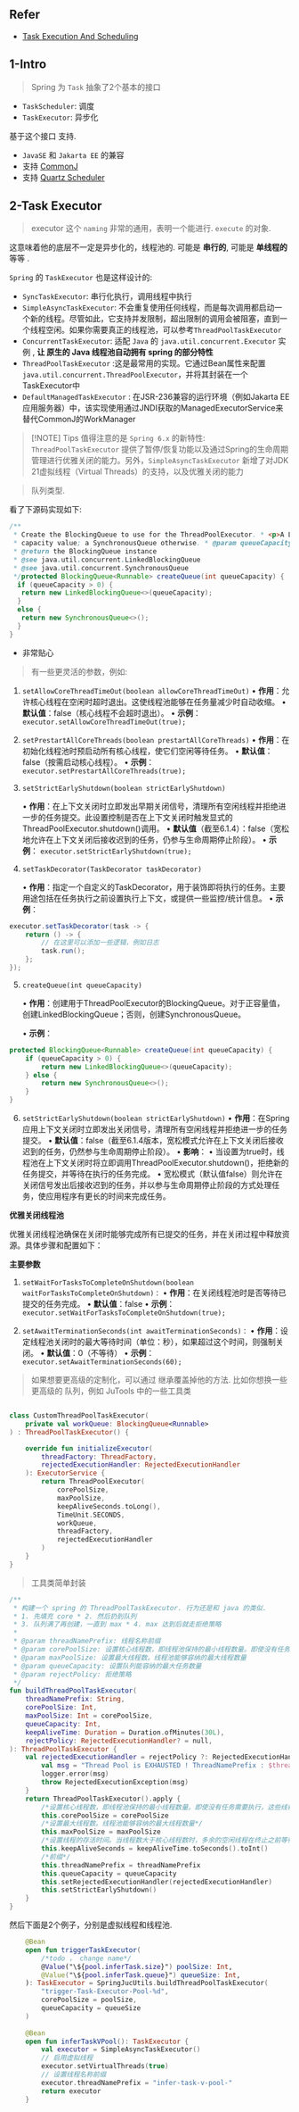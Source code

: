


## Refer

- [Task Execution And Scheduling](https://docs.spring.io/spring-framework/reference/integration/scheduling.html)



## 1-Intro

> Spring 为 `Task` 抽象了2个基本的接口


- `TaskScheduler`: 调度
- `TaskExecutor`: 异步化

基于这个接口 支持.

- `JavaSE` 和 `Jakarta EE` 的兼容
- 支持 [CommonJ](https://docs.oracle.com/cd/E13222_01/wls/docs92/commonj/commonj.html)
- 支持 [Quartz Scheduler](https://www.quartz-scheduler.org/)





## 2-Task Executor



> executor 这个 `naming` 非常的通用，表明一个能进行. `execute` 的对象.


这意味着他的底层不一定是异步化的，线程池的. 可能是 **串行的**, 可能是 **单线程的** 等等 .


`Spring` 的 `TaskExecutor` 也是这样设计的:

- `SyncTaskExecutor`: 串行化执行，调用线程中执行
- `SimpleAsyncTaskExecutor`: 不会重复使用任何线程，而是每次调用都启动一个新的线程。尽管如此，它支持并发限制，超出限制的调用会被阻塞，直到一个线程空闲。如果你需要真正的线程池，可以参考`ThreadPoolTaskExecutor` 
- `ConcurrentTaskExecutor`: 适配 `Java` 的 `java.util.concurrent.Executor` 实例 , **让 原生的 Java 线程池自动拥有 spring 的部分特性**
- `ThreadPoolTaskExecutor` :这是最常用的实现。它通过Bean属性来配置`java.util.concurrent.ThreadPoolExecutor`，并将其封装在一个TaskExecutor中
- `DefaultManagedTaskExecutor` : 在JSR-236兼容的运行环境（例如Jakarta EE应用服务器）中，该实现使用通过JNDI获取的ManagedExecutorService来替代CommonJ的WorkManager




> [!NOTE] Tips
> 值得注意的是 `Spring 6.x` 的新特性: `ThreadPoolTaskExecutor` 提供了暂停/恢复功能以及通过Spring的生命周期管理进行优雅关闭的能力。另外，`SimpleAsyncTaskExecutor` 新增了对JDK 21虚拟线程（Virtual Threads）的支持，以及优雅关闭的能力



> 队列类型.

看了下源码实现如下:

```java
/**  
 * Create the BlockingQueue to use for the ThreadPoolExecutor. * <p>A LinkedBlockingQueue instance will be created for a positive  
 * capacity value; a SynchronousQueue otherwise. * @param queueCapacity the specified queue capacity  
 * @return the BlockingQueue instance  
 * @see java.util.concurrent.LinkedBlockingQueue  
 * @see java.util.concurrent.SynchronousQueue  
 */protected BlockingQueue<Runnable> createQueue(int queueCapacity) {  
  if (queueCapacity > 0) {  
   return new LinkedBlockingQueue<>(queueCapacity);  
  }  
  else {  
   return new SynchronousQueue<>();  
  }  
}
```

- 非常贴心



> 有一些更灵活的参数，例如:


1. `setAllowCoreThreadTimeOut(boolean allowCoreThreadTimeOut)`
	• **作用**：允许核心线程在空闲时超时退出。这使线程池能够在任务量减少时自动收缩。
	• **默认值**：false（核心线程不会超时退出）。
	• **示例**： `executor.setAllowCoreThreadTimeOut(true);`

2. `setPrestartAllCoreThreads(boolean prestartAllCoreThreads)`
	• **作用**：在初始化线程池时预启动所有核心线程，使它们空闲等待任务。
	• **默认值**：false（按需启动核心线程）。
	• **示例**： `executor.setPrestartAllCoreThreads(true);`

3. `setStrictEarlyShutdown(boolean strictEarlyShutdown)`

	• **作用**：在上下文关闭时立即发出早期关闭信号，清理所有空闲线程并拒绝进一步的任务提交。此设置控制是否在上下文关闭时触发显式的ThreadPoolExecutor.shutdown()调用。
	• **默认值**（截至6.1.4）：false（宽松地允许在上下文关闭后接收迟到的任务，仍参与生命周期停止阶段）。
	• **示例**： `executor.setStrictEarlyShutdown(true);`
	

4. `setTaskDecorator(TaskDecorator taskDecorator)`

	• **作用**：指定一个自定义的TaskDecorator，用于装饰即将执行的任务。主要用途包括在任务执行之前设置执行上下文，或提供一些监控/统计信息。
	• **示例**：
```java
executor.setTaskDecorator(task -> {
    return () -> {
        // 在这里可以添加一些逻辑，例如日志
        task.run();
    };
});
```


5. `createQueue(int queueCapacity)`

	• **作用**：创建用于ThreadPoolExecutor的BlockingQueue。对于正容量值，创建LinkedBlockingQueue；否则，创建SynchronousQueue。

	• **示例**：
```java
protected BlockingQueue<Runnable> createQueue(int queueCapacity) {
    if (queueCapacity > 0) {
        return new LinkedBlockingQueue<>(queueCapacity);
    } else {
        return new SynchronousQueue<>();
    }
}

```


6. `setStrictEarlyShutdown(boolean strictEarlyShutdown)`
	• **作用**：在Spring应用上下文关闭时立即发出关闭信号，清理所有空闲线程并拒绝进一步的任务提交。
	• **默认值**：false（截至6.1.4版本，宽松模式允许在上下文关闭后接收迟到的任务，仍然参与生命周期停止阶段）。
	• **影响**：
		• 当设置为true时，线程池在上下文关闭时将立即调用ThreadPoolExecutor.shutdown()，拒绝新的任务提交，并等待在执行的任务完成。
		• 宽松模式（默认值false）则允许在关闭信号发出后接收迟到的任务，并以参与生命周期停止阶段的方式处理任务，使应用程序有更长的时间来完成任务。


**优雅关闭线程池**

优雅关闭线程池确保在关闭时能够完成所有已提交的任务，并在关闭过程中释放资源。具体步骤和配置如下：

**主要参数**

1. `setWaitForTasksToCompleteOnShutdown(boolean waitForTasksToCompleteOnShutdown)：`
	• **作用**：在关闭线程池时是否等待已提交的任务完成。
	• **默认值**：false
	• **示例**： `executor.setWaitForTasksToCompleteOnShutdown(true);`

2.  `setAwaitTerminationSeconds(int awaitTerminationSeconds)：`
	• **作用**：设定线程池关闭时的最大等待时间（单位：秒），如果超过这个时间，则强制关闭。
	• **默认值**：0（不等待）
	• **示例**： `executor.setAwaitTerminationSeconds(60);`



> 如果想要更高级的定制化，可以通过 继承覆盖掉他的方法. 比如你想换一些更高级的 队列，例如 JuTools 中的一些工具类


```kotlin

class CustomThreadPoolTaskExecutor(
    private val workQueue: BlockingQueue<Runnable>
) : ThreadPoolTaskExecutor() {

    override fun initializeExecutor(
        threadFactory: ThreadFactory,
        rejectedExecutionHandler: RejectedExecutionHandler
    ): ExecutorService {
        return ThreadPoolExecutor(
            corePoolSize,
            maxPoolSize,
            keepAliveSeconds.toLong(),
            TimeUnit.SECONDS,
            workQueue,
            threadFactory,
            rejectedExecutionHandler
        )
    }
}

```


> 工具类简单封装


```kotlin
/**  
 * 构建一个 spring 的 ThreadPoolTaskExecutor. 行为还是和 java 的类似.  
 * 1. 先填充 core * 2. 然后扔到队列  
 * 3. 队列满了再创建，一直到 max * 4. max 达到后就走拒绝策略  
 *  
 * @param threadNamePrefix: 线程名称前缀  
 * @param corePoolSize: 设置核心线程数，即线程池保持的最小线程数量。即使没有任务需要执行，这些线程也会保持存活  
 * @param maxPoolSize: 设置最大线程数。线程池能够容纳的最大线程数量  
 * @param queueCapacity: 设置队列能容纳的最大任务数量  
 * @param rejectPolicy: 拒绝策略  
 */  
fun buildThreadPoolTaskExecutor(  
    threadNamePrefix: String,  
    corePoolSize: Int,  
    maxPoolSize: Int = corePoolSize,  
    queueCapacity: Int,  
    keepAliveTime: Duration = Duration.ofMinutes(30L),  
    rejectPolicy: RejectedExecutionHandler? = null,  
): ThreadPoolTaskExecutor {  
    val rejectedExecutionHandler = rejectPolicy ?: RejectedExecutionHandler { _, executor ->  
        val msg = "Thread Pool is EXHAUSTED ! ThreadNamePrefix : $threadNamePrefix , Detail: $executor"  
        logger.error(msg)  
        throw RejectedExecutionException(msg)  
    }  
    return ThreadPoolTaskExecutor().apply {  
        /*设置核心线程数，即线程池保持的最小线程数量。即使没有任务需要执行，这些线程也会保持存活*/  
        this.corePoolSize = corePoolSize  
        /*设置最大线程数。线程池能够容纳的最大线程数量*/  
        this.maxPoolSize = maxPoolSize  
        /*设置线程的存活时间。当线程数大于核心线程数时，多余的空闲线程在终止之前等待新任务的最长时间*/  
        this.keepAliveSeconds = keepAliveTime.toSeconds().toInt()  
        /*前缀*/  
        this.threadNamePrefix = threadNamePrefix  
        this.queueCapacity = queueCapacity  
        this.setRejectedExecutionHandler(rejectedExecutionHandler)  
        this.setStrictEarlyShutdown()  
    }  
}
```


然后下面是2个例子，分别是虚拟线程和线程池.

```kotlin
    @Bean  
    open fun triggerTaskExecutor(  
        /*todo ， change name*/  
        @Value("\${pool.inferTask.size}") poolSize: Int,  
        @Value("\${pool.inferTask.queue}") queueSize: Int,  
    ): TaskExecutor = SpringJucUtils.buildThreadPoolTaskExecutor(  
        "trigger-Task-Executor-Pool-%d",  
        corePoolSize = poolSize,  
        queueCapacity = queueSize  
    )  
  
    @Bean  
    open fun inferTaskVPool(): TaskExecutor {  
        val executor = SimpleAsyncTaskExecutor()  
        // 启用虚拟线程  
        executor.setVirtualThreads(true)  
        // 设置线程名称前缀  
        executor.threadNamePrefix = "infer-task-v-pool-"  
        return executor  
    }
```